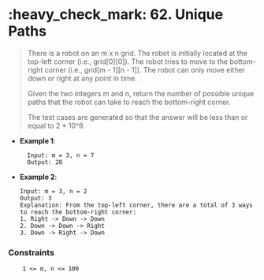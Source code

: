 <h1>:heavy_check_mark: 62. Unique Paths </h1>
<blockquote>There is a robot on an m x n grid. The robot is initially located at the top-left corner (i.e., grid[0][0]). The robot tries to move to the bottom-right corner (i.e., grid[m - 1][n - 1]). The robot can only move either down or right at any point in time.

Given the two integers m and n, return the number of possible unique paths that the robot can take to reach the bottom-right corner.

The test cases are generated so that the answer will be less than or equal to 2 * 10^9.
 </blockquote>

* **Example 1**:<br>

        Input: m = 3, n = 7
        Output: 28

* **Example 2**:<br>

      Input: m = 3, n = 2
      Output: 3
      Explanation: From the top-left corner, there are a total of 3 ways to reach the bottom-right corner:
      1. Right -> Down -> Down
      2. Down -> Down -> Right
      3. Down -> Right -> Down


### **Constraints** 

        1 <= m, n <= 100